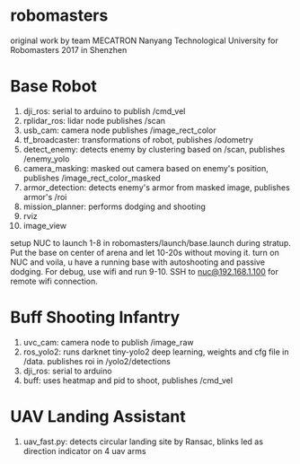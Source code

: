 # robomasters
original work by team MECATRON Nanyang Technological University for Robomasters 2017 in Shenzhen

# Base Robot
1. dji_ros: serial to arduino to publish /cmd_vel
2. rplidar_ros: lidar node publishes /scan
3. usb_cam: camera node publishes /image_rect_color
4. tf_broadcaster: transformations of robot, publishes /odometry
5. detect_enemy: detects enemy by clustering based on /scan, publishes /enemy_yolo
6. camera_masking: masked out camera based on enemy's position, publishes /image_rect_color_masked
7. armor_detection: detects enemy's armor from masked image, publishes armor's /roi
8. mission_planner: performs dodging and shooting 
9. rviz
10. image_view 

setup NUC to launch 1-8 in robomasters/launch/base.launch during stratup. Put the base on center of arena and let 10-20s 
without moving it. turn on NUC and voila, u have a running base with autoshooting and passive dodging. For debug, use wifi 
and run 9-10. SSH to nuc@192.168.1.100 for remote wifi connection.

# Buff Shooting Infantry
1. uvc_cam: camera node to publish /image_raw
2. ros_yolo2: runs darknet tiny-yolo2 deep learning, weights and cfg file in /data. publishes roi in /yolo2/detections 
3. dji_ros: serial to arduino
4. buff: uses heatmap and pid to shoot, publishes /cmd_vel

# UAV Landing Assistant
1. uav_fast.py: detects circular landing site by Ransac, blinks led as direction indicator on 4 uav arms


